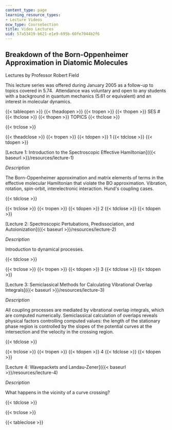 ```yaml
---
content_type: page
learning_resource_types:
- Lecture Videos
ocw_type: CourseSection
title: Video Lectures
uid: 57a53419-b621-e1e9-695b-60fe7044b2f6
---
```


Breakdown of the Born-Oppenheimer Approximation in Diatomic Molecules
---------------------------------------------------------------------

Lectures by Professor Robert Field

This lecture series was offered during January 2005 as a follow-up to topics covered in 5.74.  Attendance was voluntary and open to any students with a background in quantum mechanics (5.61 or equivalent) and an interest in molecular dynamics.

{{< tableopen >}}
{{< theadopen >}}
{{< tropen >}}
{{< thopen >}}
SES #
{{< thclose >}}
{{< thopen >}}
TOPICS
{{< thclose >}}

{{< trclose >}}

{{< theadclose >}}
{{< tropen >}}
{{< tdopen >}}
1
{{< tdclose >}}
{{< tdopen >}}


[Lecture 1: Introduction to the Spectroscopic Effective Hamiltonian]({{< baseurl >}}/resources/lecture-1)

_Description_

The Born-Oppenheimer approximation and matrix elements of terms in the effective molecular Hamiltonian that violate the BO approximation. Vibration, rotation, spin-orbit, interelectronic interaction. Hund's coupling cases.


{{< tdclose >}}

{{< trclose >}}
{{< tropen >}}
{{< tdopen >}}
2
{{< tdclose >}}
{{< tdopen >}}


[Lecture 2: Spectroscopic Pertubations, Predissociation, and Autoionization]({{< baseurl >}}/resources/lecture-2)

_Description_

Introduction to dynamical processes.


{{< tdclose >}}

{{< trclose >}}
{{< tropen >}}
{{< tdopen >}}
3
{{< tdclose >}}
{{< tdopen >}}


[Lecture 3: Semiclassical Methods for Calculating Vibrational Overlap Integrals]({{< baseurl >}}/resources/lecture-3)

_Description_

All coupling processes are mediated by vibrational overlap integrals, which are computed numerically. Semiclassical calculation of overlaps reveals physical factors controlling computed values: the length of the stationary phase region is controlled by the slopes of the potential curves at the intersection and the velocity in the crossing region.


{{< tdclose >}}

{{< trclose >}}
{{< tropen >}}
{{< tdopen >}}
4
{{< tdclose >}}
{{< tdopen >}}


[Lecture 4: Wavepackets and Landau-Zener]({{< baseurl >}}/resources/lecture-4)

_Description_

What happens in the vicinity of a curve crossing?


{{< tdclose >}}

{{< trclose >}}

{{< tableclose >}}